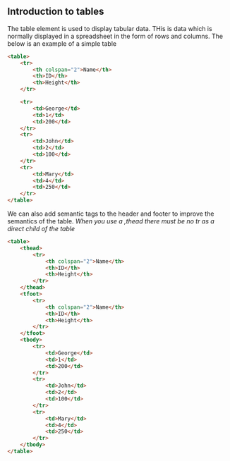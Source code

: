 ## Introduction to tables

The table element is used to display tabular data. THis is data which is normally displayed in a spreadsheet in the form of rows and columns.
The below is an example of a simple table

```html
<table>
	<tr>
		<th colspan="2">Name</th>
		<th>ID</th>
		<th>Height</th>
	</tr>

	<tr>
		<td>George</td>
		<td>1</td>
		<td>200</td>
	</tr>
	<tr>
		<td>John</td>
		<td>2</td>
		<td>100</td>
	</tr>
	<tr>
		<td>Mary</td>
		<td>4</td>
		<td>250</td>
	</tr>
</table>
```

We can also add semantic tags to the header and footer to improve the semantics of the table.
_When you use a ,thead there must be no tr as a direct child of the table_

```html
<table>
	<thead>
		<tr>
			<th colspan="2">Name</th>
			<th>ID</th>
			<th>Height</th>
		</tr>
	</thead>
	<tfoot>
		<tr>
			<th colspan="2">Name</th>
			<th>ID</th>
			<th>Height</th>
		</tr>
	</tfoot>
	<tbody>
		<tr>
			<td>George</td>
			<td>1</td>
			<td>200</td>
		</tr>
		<tr>
			<td>John</td>
			<td>2</td>
			<td>100</td>
		</tr>
		<tr>
			<td>Mary</td>
			<td>4</td>
			<td>250</td>
		</tr>
	</tbody>
</table>
```
